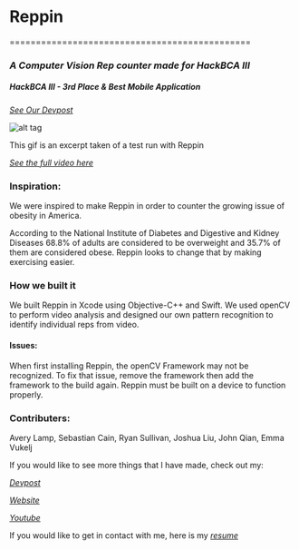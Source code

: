 # Reppin
==============================================

### _A Computer Vision Rep counter made for HackBCA III_
##### HackBCA III - 3rd Place & Best Mobile Application
[_See Our Devpost_](http://devpost.com/software/reppin)

![alt tag](https://github.com/Averylamp/Reppin/blob/master/ReadMe/ReppinPushUpsDemo.gif)

This gif is an excerpt taken of a test run with Reppin

[_See the full video here_](https://www.youtube.com/watch?v=i4WR-QZd-As)

### Inspiration:

We were inspired to make Reppin in order to counter the growing issue of obesity in America.

According to the National Institute of Diabetes and Digestive and Kidney Diseases 68.8% of adults are considered to be overweight and 35.7% of them are considered obese.  Reppin looks to change that by making exercising easier.

### How we built it

We built Reppin in Xcode using Objective-C++ and Swift.  We used openCV to perform video analysis and designed our own pattern recognition to identify individual reps from video.  


#### Issues:

When first installing Reppin, the openCV Framework may not be recognized.  To fix that issue, remove the framework then add the framework to the build again.  Reppin must be built on a device to function properly.


### Contributers:

Avery Lamp, Sebastian Cain, Ryan Sullivan, Joshua Liu, John Qian, Emma Vukelj


If you would like to see more things that I have made, check out my:

[_Devpost_](http://devpost.com/averylamp)

[_Website_](http://averylamp.me)

[_Youtube_](https://www.youtube.com/playlist?list=PLyC3kmCiJ2x31ZLjuB7RogEvyamrkSOo9)

If you would like to get in contact with me, here is my [_resume_](http://averylamp.me/Avery_Lamp_CS_Resume.pdf)


